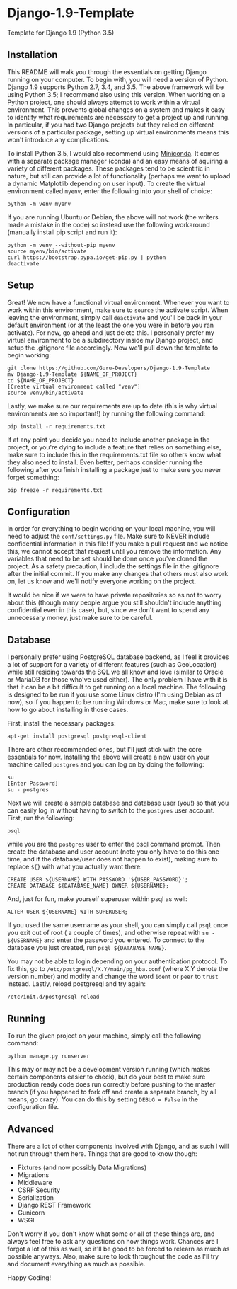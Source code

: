 Django-1.9-Template
===================

Template for Django 1.9 (Python 3.5)

Installation
------------

This README will walk you through the essentials on getting Django running on your computer. To begin with, you will need
a version of Python. Django 1.9 supports Python 2.7, 3.4, and 3.5. The above framework will be using Python 3.5; I recommend
also using this version. When working on a Python project, one should always attempt to work within a virtual environment.
This prevents global changes on a system and makes it easy to identify what requirements are necessary to get a project up
and running. In particular, if you had two Django projects but they relied on different versions of a particular package, 
setting up virtual environments means this won't introduce any complications.

To install Python 3.5, I would also recommend using [Miniconda](http://conda.pydata.org/miniconda.html). It comes with a 
separate package manager (conda) and an easy means of aquiring a variety of different packages. These packages tend to be 
scientific in nature, but still can provide a lot of functionality (perhaps we want to upload a dynamic Matplotlib depending
on user input). To create the virtual environment called `myenv`, enter the following into your shell of choice:

```
python -m venv myenv
```

If you are running Ubuntu or Debian, the above will not work (the writers made a mistake in the code) so instead use the
following workaround (manually install pip script and run it):

```
python -m venv --without-pip myenv
source myenv/bin/activate
curl https://bootstrap.pypa.io/get-pip.py | python
deactivate
```

Setup
-----

Great! We now have a functional virtual environment. Whenever you want to work within this environment, make sure to `source`
the activate script. When leaving the environment, simply call `deactivate` and you'll be back in your default environment
(or at the least the one you were in before you ran activate). For now, go ahead and just delete this. I personally prefer
my virtual environment to be a subdirectory inside my Django project, and setup the .gitignore file accordingly. Now we'll
pull down the template to begin working:

```
git clone https://github.com/Guru-Developers/Django-1.9-Template
mv Django-1.9-Template ${NAME_OF_PROJECT}
cd ${NAME_OF_PROJECT}
[Create virtual environment called "venv"]
source venv/bin/activate
```

Lastly, we make sure our requirements are up to date (this is why virtual environments are so important!) by running the
following command:

```
pip install -r requirements.txt
```

If at any point you decide you need to include another package in the project, or you're dying to include a feature that
relies on something else, make sure to include this in the requirements.txt file so others know what they also need to install.
Even better, perhaps consider running the following after you finish installing a package just to make sure you never forget
something:

```
pip freeze -r requirements.txt
```

Configuration
-------------

In order for everything to begin working on your local machine, you will need to adjust the `conf/settings.py` file. Make
sure to NEVER include confidential information in this file! If you make a pull request and we notice this, we cannot accept
that request until you remove the information. Any variables that need to be set should be done once you've cloned the
project. As a safety precaution, I include the settings file in the .gitignore after the initial commit. If you make any
changes that others must also work on, let us know and we'll notify everyone working on the project.

It would be nice if we were to have private repositories so as not to worry about this (though many people argue you still
shouldn't include anything confidential even in this case), but, since we don't want to spend any unnecessary money, just 
make sure to be careful.

Database
--------

I personally prefer using PostgreSQL database backend, as I feel it provides a lot of support for a variety of different
features (such as GeoLocation) while still residing towards the SQL we all know and love (similar to Oracle or MariaDB for
those who've used either). The only problem I have with it is that it can be a bit difficult to get running on a local
machine. The following is designed to be run if you use some Linux distro (I'm using Debian as of now), so if you happen
to be running Windows or Mac, make sure to look at how to go about installing in those cases.

First, install the necessary packages:

```
apt-get install postgresql postgresql-client
```

There are other recommended ones, but I'll just stick with the core essentials for now. Installing the above will create
a new user on your machine called `postgres` and you can log on by doing the following:

```
su
[Enter Password]
su - postgres
```
Next we will create a sample database and database user (you!) so that you can easily log in without having to switch
to the `postgres` user account. First, run the following:

```
psql
```

while you are the `postgres` user to enter the psql command prompt. Then create the database and user account (note you
only have to do this one time, and if the database/user does not happen to exist), making sure to replace `${}` with
what you actually want there:

```
CREATE USER ${USERNAME} WITH PASSWORD '${USER_PASSWORD}';
CREATE DATABASE ${DATABASE_NAME} OWNER ${USERNAME};
```

And, just for fun, make yourself superuser within psql as well:

```
ALTER USER ${USERNAME} WITH SUPERUSER;
```

If you used the same username as your shell, you can simply call `psql` once you exit out of root (<CTRL-D> a couple of
times), and otherwise repeat with `su - ${USERNAME}` and enter the password you entered. To connect to the database you
just created, run `psql ${DATABASE_NAME}`. 

You may not be able to login depending on your authentication protocol. To fix this, go to
`/etc/postgresql/X.Y/main/pg_hba.conf` (where X.Y denote the version number) and modify and change the word `ident` or 
`peer` to `trust` instead. Lastly, reload postgresql and try again:

```
/etc/init.d/postgresql reload
```

Running
-------

To run the given project on your machine, simply call the following command:

```
python manage.py runserver
```

This may or may not be a development version running (which makes certain components easier to check), but do your best to
make sure production ready code does run correctly before pushing to the master branch (if you happened to fork off and
create a separate branch, by all means, go crazy). You can do this by setting `DEBUG = False` in the configuration file.

Advanced
--------

There are a lot of other components involved with Django, and as such I will not run through them here. Things that are good
to know though:

* Fixtures (and now possibly Data Migrations)
* Migrations
* Middleware
* CSRF Security
* Serialization
* Django REST Framework
* Gunicorn
* WSGI

Don't worry if you don't know what some or all of these things are, and always feel free to ask any questions on how things
work. Chances are I forgot a lot of this as well, so it'll be good to be forced to relearn as much as possible anyways. Also,
make sure to look throughout the code as I'll try and document everything as much as possible.

Happy Coding!
